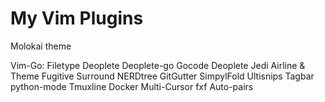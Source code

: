 # My Vim Plugins 


Molokai theme

Vim-Go:
Filetype
Deoplete
Deoplete-go
Gocode
Deoplete Jedi
Airline & Theme
Fugitive
Surround
NERDtree
GitGutter
SimpylFold
Ultisnips
Tagbar
python-mode
Tmuxline
Docker
Multi-Cursor
fxf
Auto-pairs
